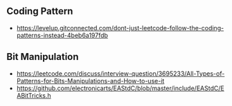 ## **Coding Pattern**
- https://levelup.gitconnected.com/dont-just-leetcode-follow-the-coding-patterns-instead-4beb6a197fdb

## **Bit Manipulation**
- https://leetcode.com/discuss/interview-question/3695233/All-Types-of-Patterns-for-Bits-Manipulations-and-How-to-use-it
- https://github.com/electronicarts/EAStdC/blob/master/include/EAStdC/EABitTricks.h
